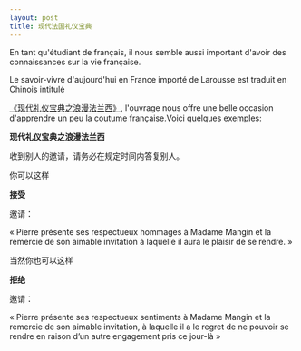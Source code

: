 ```yaml
---
layout: post
title: 现代法国礼仪宝典
---
```


En tant qu'étudiant de français, il nous semble aussi important d'avoir des connaissances sur la vie française.

Le savoir-vivre d'aujourd'hui en France importé de Larousse est traduit en Chinois intitulé 

[《现代礼仪宝典之浪漫法兰西》](), l'ouvrage nous offre une belle occasion d'apprendre un peu la coutume française.Voici quelques exemples:

[](/node/73)**现代礼仪宝典之浪漫法兰西**

收到别人的邀请，请务必在规定时间内答复别人。

你可以这样

**接受**

邀请：

« Pierre présente ses respectueux hommages à Madame Mangin et la remercie de son aimable invitation à laquelle il aura le plaisir de se rendre. »

当然你也可以这样

**拒绝**

邀请：

« Pierre présente ses respectueux sentiments à Madame Mangin et la remercie de son aimable invitation, à laquelle il a le regret de ne pouvoir se rendre en raison d’un autre engagement pris ce jour-là »
